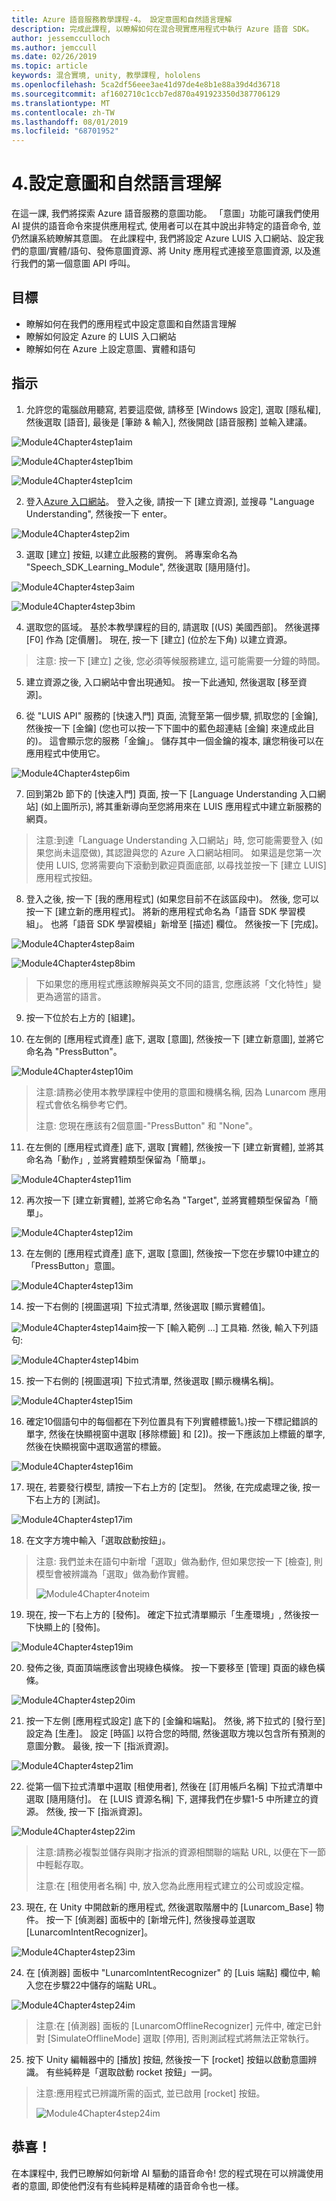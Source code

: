 ```yaml
---
title: Azure 語音服務教學課程-4。 設定意圖和自然語言理解
description: 完成此課程, 以瞭解如何在混合現實應用程式中執行 Azure 語音 SDK。
author: jessemcculloch
ms.author: jemccull
ms.date: 02/26/2019
ms.topic: article
keywords: 混合實境, unity, 教學課程, hololens
ms.openlocfilehash: 5ca2df56eee3ae41d97de4e8b1e88a39d4d36718
ms.sourcegitcommit: af1602710c1ccb7ed870a491923350d387706129
ms.translationtype: MT
ms.contentlocale: zh-TW
ms.lasthandoff: 08/01/2019
ms.locfileid: "68701952"
---
```

# <a name="4-setting-up-intent-and-natural-language-understanding"></a>4.設定意圖和自然語言理解

在這一課, 我們將探索 Azure 語音服務的意圖功能。 「意圖」功能可讓我們使用 AI 提供的語音命令來提供應用程式, 使用者可以在其中說出非特定的語音命令, 並仍然讓系統瞭解其意圖。 在此課程中, 我們將設定 Azure LUIS 入口網站、設定我們的意圖/實體/語句、發佈意圖資源、將 Unity 應用程式連接至意圖資源, 以及進行我們的第一個意圖 API 呼叫。

## <a name="objectives"></a>目標

- 瞭解如何在我們的應用程式中設定意圖和自然語言理解
- 瞭解如何設定 Azure 的 LUIS 入口網站
- 瞭解如何在 Azure 上設定意圖、實體和語句

## <a name="instructions"></a>指示
1. 允許您的電腦啟用聽寫, 若要這麼做, 請移至 [Windows 設定], 選取 [隱私權], 然後選取 [語音], 最後是 [筆跡 & 輸入], 然後開啟 [語音服務] 並輸入建議。

![Module4Chapter4step1aim](images/module4chapter4step1aim.PNG)

![Module4Chapter4step1bim](images/module4chapter4step1bim.PNG)

![Module4Chapter4step1cim](images/module4chapter4step1cim.PNG)


2. 登入[Azure 入口網站](https://portal.azure.com/)。 登入之後, 請按一下 [建立資源], 並搜尋 "Language Understanding", 然後按一下 enter。

![Module4Chapter4step2im](images/module4chapter4step2im.PNG)

3. 選取 [建立] 按鈕, 以建立此服務的實例。 將專案命名為 "Speech_SDK_Learning_Module", 然後選取 [隨用隨付]。

![Module4Chapter4step3aim](images/module4chapter4step3aim.png)

![Module4Chapter4step3bim](images/module4chapter4step3bim.PNG)

4. 選取您的區域。  基於本教學課程的目的, 請選取 [(US) 美國西部]。 然後選擇 [F0] 作為 [定價層]。 現在, 按一下 [建立] (位於左下角) 以建立資源。

>  注意: 按一下 [建立] 之後, 您必須等候服務建立, 這可能需要一分鐘的時間。

5. 建立資源之後, 入口網站中會出現通知。 按一下此通知, 然後選取 [移至資源]。

6. 從 "LUIS API" 服務的 [快速入門] 頁面, 流覽至第一個步驟, 抓取您的 [金鑰], 然後按一下 [金鑰] (您也可以按一下下圖中的藍色超連結 [金鑰] 來達成此目的)。 這會顯示您的服務「金鑰」。 儲存其中一個金鑰的複本, 讓您稍後可以在應用程式中使用它。

![Module4Chapter4step6im](images/module4chapter4step6im.PNG)

7. 回到第2b 節下的 [快速入門] 頁面, 按一下 [Language Understanding 入口網站] (如上圖所示), 將其重新導向至您將用來在 LUIS 應用程式中建立新服務的網頁。

> 注意:到達「Language Understanding 入口網站」時, 您可能需要登入 (如果您尚未這麼做), 其認證與您的 Azure 入口網站相同。 如果這是您第一次使用 LUIS, 您將需要向下滾動到歡迎頁面底部, 以尋找並按一下 [建立 LUIS] 應用程式按鈕。

8. 登入之後, 按一下 [我的應用程式] (如果您目前不在該區段中)。 然後, 您可以按一下 [建立新的應用程式]。 將新的應用程式命名為「語音 SDK 學習模組」。 也將「語音 SDK 學習模組」新增至 [描述] 欄位。 然後按一下 [完成]。

![Module4Chapter4step8aim](images/module4chapter4step8aim.PNG)

![Module4Chapter4step8bim](images/module4chapter4step8bim.PNG)

> 下如果您的應用程式應該瞭解與英文不同的語言, 您應該將「文化特性」變更為適當的語言。

9. 按一下位於右上方的 [組建]。

10. 在左側的 [應用程式資產] 底下, 選取 [意圖], 然後按一下 [建立新意圖], 並將它命名為 "PressButton"。 

![Module4Chapter4step10im](images/module4chapter4step10im.PNG)

> 注意:請務必使用本教學課程中使用的意圖和機構名稱, 因為 Lunarcom 應用程式會依名稱參考它們。 
>
> 注意: 您現在應該有2個意圖-"PressButton" 和 "None"。

11. 在左側的 [應用程式資產] 底下, 選取 [實體], 然後按一下 [建立新實體], 並將其命名為「動作」, 並將實體類型保留為「簡單」。

![Module4Chapter4step11im](images/module4chapter4step11im.PNG)

12. 再次按一下 [建立新實體], 並將它命名為 "Target", 並將實體類型保留為「簡單」。

![Module4Chapter4step12im](images/module4chapter4step12im.PNG)

13. 在左側的 [應用程式資產] 底下, 選取 [意圖], 然後按一下您在步驟10中建立的「PressButton」意圖。

![Module4Chapter4step13im](images/module4chapter4step13im.PNG)

14. 按一下右側的 [視圖選項] 下拉式清單, 然後選取 [顯示實體值]。 

![Module4Chapter4step14aim](images/module4chapter4step14aim.PNG)按一下 [輸入範例 ...] 工具箱. 然後, 輸入下列語句: 

![Module4Chapter4step14bim](images/module4chapter4step14bim.PNG)

15. 按一下右側的 [視圖選項] 下拉式清單, 然後選取 [顯示機構名稱]。

![Module4Chapter4step15im](images/module4chapter4step15im.PNG)

16. 確定10個語句中的每個都在下列位置具有下列實體標籤1。)按一下標記錯誤的單字, 然後在快顯視窗中選取 [移除標籤] 和 [2])。按一下應該加上標籤的單字, 然後在快顯視窗中選取適當的標籤。

![Module4Chapter4step16im](images/module4chapter4step16im.PNG)

17. 現在, 若要發行模型, 請按一下右上方的 [定型]。 然後, 在完成處理之後, 按一下右上方的 [測試]。

![Module4Chapter4step17im](images/module4chapter4step17im.PNG)

18. 在文字方塊中輸入「選取啟動按鈕」。

> 注意: 我們並未在語句中新增「選取」做為動作, 但如果您按一下 [檢查], 則模型會被辨識為「選取」做為動作實體。
>
> ![Module4Chapter4noteim](images/module4chapter4noteim.PNG)

19. 現在, 按一下右上方的 [發佈]。 確定下拉式清單顯示「生產環境」, 然後按一下快顯上的 [發佈]。 

![Module4Chapter4step19im](images/module4chapter4step19im.PNG)

20. 發佈之後, 頁面頂端應該會出現綠色橫條。  按一下要移至 [管理] 頁面的綠色橫條。 

![Module4Chapter4step20im](images/module4chapter4step20im.PNG)

21. 按一下左側 [應用程式設定] 底下的 [金鑰和端點]。 然後, 將下拉式的 [發行至] 設定為 [生產]。 設定 [時區] 以符合您的時間, 然後選取方塊以包含所有預測的意圖分數。 最後, 按一下 [指派資源]。

![Module4Chapter4step21im](images/module4chapter4step21im.PNG)

22. 從第一個下拉式清單中選取 [租使用者], 然後在 [訂用帳戶名稱] 下拉式清單中選取 [隨用隨付]。 在 [LUIS 資源名稱] 下, 選擇我們在步驟1-5 中所建立的資源。 然後, 按一下 [指派資源]。 

![Module4Chapter4step22im](images/module4chapter4step22im.PNG)

> 注意:請務必複製並儲存與剛才指派的資源相關聯的端點 URL, 以便在下一節中輕鬆存取。
>
> 注意:在 [租使用者名稱] 中, 放入您為此應用程式建立的公司或設定檔。

23. 現在, 在 Unity 中開啟新的應用程式, 然後選取階層中的 [Lunarcom_Base] 物件。 按一下 [偵測器] 面板中的 [新增元件], 然後搜尋並選取 [LunarcomIntentRecognizer]。

![Module4Chapter4step23im](images/module4chapter4step23im.PNG)

24. 在 [偵測器] 面板中 "LunarcomIntentRecognizer" 的 [Luis 端點] 欄位中, 輸入您在步驟22中儲存的端點 URL。 

![Module4Chapter4step24im](images/module4chapter4step24im.PNG)

>  注意:在 [偵測器] 面板的 [LunarcomOfflineRecognizer] 元件中, 確定已針對 [SimulateOfflineMode] 選取 [停用], 否則測試程式將無法正常執行。 

25. 按下 Unity 編輯器中的 [播放] 按鈕, 然後按一下 [rocket] 按鈕以啟動意圖辨識。 有些純粹是「選取啟動 rocket 按鈕」一詞。

>  注意:應用程式已辨識所需的函式, 並已啟用 [rocket] 按鈕。
>
> ![Module4Chapter4step24im](images/module4chapter4note2im.PNG)

## <a name="congratulations"></a>恭喜！

在本課程中, 我們已瞭解如何新增 AI 驅動的語音命令! 您的程式現在可以辨識使用者的意圖, 即使他們沒有有些純粹是精確的語音命令也一樣。

